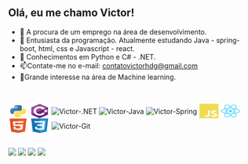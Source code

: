 ##  Olá, eu me chamo Victor!


- 🔭 A procura de um emprego na área de desenvolvimento.
- 🌱 Entusiasta da programação. Atualmente estudando Java - spring-boot, html, css e Javascript - react.
- 🧠 Conhecimentos em Python e C# - .NET.
- 📫Contate-me no e-mail: contatovictorhdg@gmail.com
- 🤖Grande interesse na área de Machine learning.

##

  <div style="display: inline_block"><br>
  <img align="center" alt="Victor-Python" height="30" width="40" src="https://raw.githubusercontent.com/devicons/devicon/master/icons/python/python-original.svg">
  <img align="center" alt="Victor-Csharp" height="30" width="40" src="https://raw.githubusercontent.com/devicons/devicon/master/icons/csharp/csharp-original.svg">
  <img align="center" alt="Victor-.NET" height="30" width="40" src="https://cdn.jsdelivr.net/gh/devicons/devicon@latest/icons/dotnetcore/dotnetcore-original.svg">
  <img align="center" alt="Victor-Java" height="30" width="40" src="https://cdn.jsdelivr.net/gh/devicons/devicon@latest/icons/java/java-original.svg">
  <img align="center" alt="Victor-Spring" height="30" width="40" src="https://cdn.jsdelivr.net/gh/devicons/devicon@latest/icons/spring/spring-original.svg"> 
  <img align="center" alt="Victor-Js" height="30" width="40" src="https://raw.githubusercontent.com/devicons/devicon/master/icons/javascript/javascript-plain.svg">
  <img align="center" alt="Victor-React" height="30" width="40" src="https://raw.githubusercontent.com/devicons/devicon/master/icons/react/react-original.svg">
  <img align="center" alt="Victor-HTML" height="30" width="40" src="https://raw.githubusercontent.com/devicons/devicon/master/icons/html5/html5-original.svg">
  <img align="center" alt="Victor-CSS" height="30" width="40" src="https://raw.githubusercontent.com/devicons/devicon/master/icons/css3/css3-original.svg"> 
  <img align="center" alt="Victor-Git" height="30" width="40" src="https://cdn.jsdelivr.net/gh/devicons/devicon@latest/icons/git/git-original.svg">
          
  </div>
  
##

<div> 
  <a href="https://instagram.com/victor.gcz" target="_blank"><img src="https://img.shields.io/badge/-Instagram-%23E4405F?style=for-the-badge&logo=instagram&logoColor=white" target="_blank"></a>
  <a href = "mailto:contatovictorhdg@gmail.com"><img src="https://img.shields.io/badge/-Gmail-%23333?style=for-the-badge&logo=gmail&logoColor=white" target="_blank"></a>
  <a href="https://www.linkedin.com/in/victor-hugo-dias-garcez-377421248/" target="_blank"><img src="https://img.shields.io/badge/-LinkedIn-%230077B5?style=for-the-badge&logo=linkedin&logoColor=white" target="_blank"></a>
  <a href="https://web.dio.me/users/contatovictorhdg" target="_blank"><img src="https://img.shields.io/badge/-Meu%20Perfil%20na%20DIO-000000?style=for-the-badge&logo=gitbook&logoColor=white">
</a>

</div>
          
          
          
          
